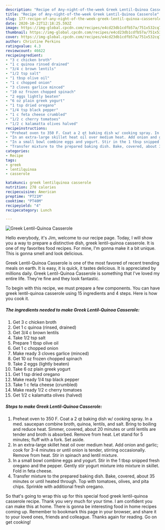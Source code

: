 ```yaml
---
description: "Recipe of Any-night-of-the-week Greek Lentil-Quinoa Casserole"
title: "Recipe of Any-night-of-the-week Greek Lentil-Quinoa Casserole"
slug: 177-recipe-of-any-night-of-the-week-greek-lentil-quinoa-casserole
date: 2020-10-22T12:18:25.592Z
image: https://img-global.cpcdn.com/recipes/e4cd23db1cdfb57a/751x532cq70/greek-lentil-quinoa-casserole-recipe-main-photo.jpg
thumbnail: https://img-global.cpcdn.com/recipes/e4cd23db1cdfb57a/751x532cq70/greek-lentil-quinoa-casserole-recipe-main-photo.jpg
cover: https://img-global.cpcdn.com/recipes/e4cd23db1cdfb57a/751x532cq70/greek-lentil-quinoa-casserole-recipe-main-photo.jpg
author: Christine Perkins
ratingvalue: 4.3
reviewcount: 46622
recipeingredient:
- "3 c chicken broth"
- "1 c quinoa rinsed drained"
- "3/4 c brown lentils"
- "1/2 tsp salt"
- "1 tbsp olive oil"
- "1 c chopped onion"
- "3 cloves garlice minced"
- "10 oz frozen chopped spinach"
- "2 eggs lightly beaten"
- "6 oz plain greek yogurt"
- "1 tsp dried oregano"
- "1/4 tsp black pepper"
- "1 c feta cheese crumbled"
- "1/2 c cherry tomatoes"
- "1/2 c kalamatta olives halved"
recipeinstructions:
- "Preheat oven to 350 F. Coat a 2 qt baking dish w/ cooking spray. In a med. saucepan combine broth, quinoa, lentils, and salt. Bring to boiling and reduce heat. Simmer, covered, about 20 minutes or until lentils are tender and broth is absorbed. Remove from heat. Let stand for 5 minutes; fluff with a fork. Set aside."
- "In an extra-large skillet heat oil over medium heat. Add onion and garlic; cook for 3-4 minutes or until onion is tender, stirring occasionally. Remove from heat. Stir in spinach and lentil mixture."
- "In a small bowl combine eggs and yogurt. Stir in the 1 tbsp snipped fresh oregano and the pepper. Gently stir yogurt mixture into mixture in skillet. Fold in feta cheese."
- "Transfer mixture to the prepared baking dish. Bake, covered, about 35 minutes or until heated through. Top with tomatoes, olives, and pita chips. Sprinkle with additional fresh oregano."
categories:
- Recipe
tags:
- greek
- lentilquinoa
- casserole

katakunci: greek lentilquinoa casserole 
nutrition: 278 calories
recipecuisine: American
preptime: "PT21M"
cooktime: "PT40M"
recipeyield: "4"
recipecategory: Lunch

---
```



![Greek Lentil-Quinoa Casserole](https://img-global.cpcdn.com/recipes/e4cd23db1cdfb57a/751x532cq70/greek-lentil-quinoa-casserole-recipe-main-photo.jpg)

Hello everybody, it's Jim, welcome to our recipe page. Today, I will show you a way to prepare a distinctive dish, greek lentil-quinoa casserole. It is one of my favorites food recipes. For mine, I'm gonna make it a bit unique. This is gonna smell and look delicious.

Greek Lentil-Quinoa Casserole is one of the most favored of recent trending meals on earth. It is easy, it is quick, it tastes delicious. It is appreciated by millions daily. Greek Lentil-Quinoa Casserole is something that I've loved my entire life. They're fine and they look fantastic.




To begin with this recipe, we must prepare a few components. You can have greek lentil-quinoa casserole using 15 ingredients and 4 steps. Here is how you cook it.

<!--inarticleads1-->

##### The ingredients needed to make Greek Lentil-Quinoa Casserole:

1. Get 3 c chicken broth
1. Get 1 c quinoa (rinsed, drained)
1. Get 3/4 c brown lentils
1. Take 1/2 tsp salt
1. Prepare 1 tbsp olive oil
1. Get 1 c chopped onion
1. Make ready 3 cloves garlice (minced)
1. Get 10 oz frozen chopped spinach
1. Take 2 eggs (lightly beaten)
1. Take 6 oz plain greek yogurt
1. Get 1 tsp dried oregano
1. Make ready 1/4 tsp black pepper
1. Take 1 c feta cheese (crumbled)
1. Make ready 1/2 c cherry tomatoes
1. Get 1/2 c kalamatta olives (halved)




<!--inarticleads2-->

##### Steps to make Greek Lentil-Quinoa Casserole:

1. Preheat oven to 350 F. Coat a 2 qt baking dish w/ cooking spray. In a med. saucepan combine broth, quinoa, lentils, and salt. Bring to boiling and reduce heat. Simmer, covered, about 20 minutes or until lentils are tender and broth is absorbed. Remove from heat. Let stand for 5 minutes; fluff with a fork. Set aside.
1. In an extra-large skillet heat oil over medium heat. Add onion and garlic; cook for 3-4 minutes or until onion is tender, stirring occasionally. Remove from heat. Stir in spinach and lentil mixture.
1. In a small bowl combine eggs and yogurt. Stir in the 1 tbsp snipped fresh oregano and the pepper. Gently stir yogurt mixture into mixture in skillet. Fold in feta cheese.
1. Transfer mixture to the prepared baking dish. Bake, covered, about 35 minutes or until heated through. Top with tomatoes, olives, and pita chips. Sprinkle with additional fresh oregano.




So that's going to wrap this up for this special food greek lentil-quinoa casserole recipe. Thank you very much for your time. I am confident you can make this at home. There is gonna be interesting food in home recipes coming up. Remember to bookmark this page in your browser, and share it to your loved ones, friends and colleague. Thanks again for reading. Go on get cooking!
